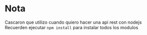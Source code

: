 # Nota
Cascaron que utilizo cuando quiero hacer una api rest con nodejs
Recuerden ejecutar ```npm install``` para instalar todos los modulos
